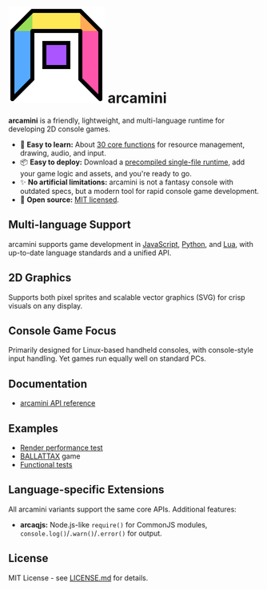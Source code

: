 # ![](test/arcajs_icon.svg "arcajs logo") arcamini

**arcamini** is a friendly, lightweight, and multi-language runtime for developing 2D console games.

- 🚀 **Easy to learn:** About [30 core functions](arcamini_api.md) for resource management, drawing, audio, and input.
- 📦 **Easy to deploy:** Download a [precompiled single-file runtime](https://github.com/eludi/arcamini/releases), add your game logic and assets, and you're ready to go.
- ✨ **No artificial limitations:** arcamini is not a fantasy console with outdated specs, but a modern tool for rapid console game development.
- 👐 **Open source:** [MIT licensed](LICENSE.md).

## Multi-language Support

arcamini supports game development in [JavaScript](https://bellard.org/quickjs/), [Python](https://pocketpy.dev/), and [Lua](https://www.lua.org/), with up-to-date language standards and a unified API.

## 2D Graphics

Supports both pixel sprites and scalable vector graphics (SVG) for crisp visuals on any display.

## Console Game Focus

Primarily designed for Linux-based handheld consoles, with console-style input handling. Yet games run equally well on standard PCs.

## Documentation

- [arcamini API reference](arcamini_api.md)

## Examples

- [Render performance test](./perf/)
- [BALLATTAX](./ballattax/) game
- [Functional tests](./test/)

## Language-specific Extensions

All arcamini variants support the same core APIs. Additional features:
- **arcaqjs:** Node.js-like `require()` for CommonJS modules, `console.log()`/`.warn()`/`.error()` for output.

## License

MIT License - see [LICENSE.md](LICENSE.md) for details.